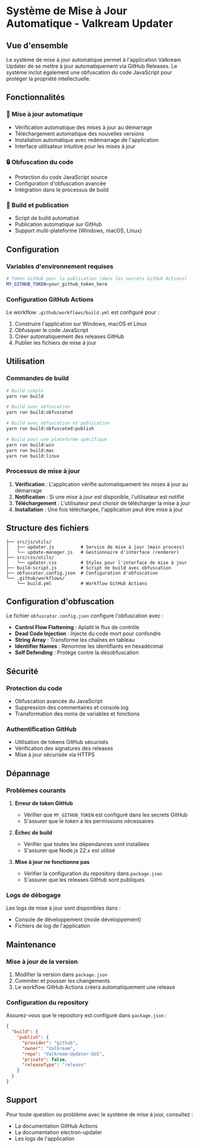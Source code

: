 # Système de Mise à Jour Automatique - Valkream Updater

## Vue d'ensemble

Le système de mise à jour automatique permet à l'application Valkream Updater de se mettre à jour automatiquement via GitHub Releases. Le système inclut également une obfuscation du code JavaScript pour protéger la propriété intellectuelle.

## Fonctionnalités

### 🔄 Mise à jour automatique

- Vérification automatique des mises à jour au démarrage
- Téléchargement automatique des nouvelles versions
- Installation automatique avec redémarrage de l'application
- Interface utilisateur intuitive pour les mises à jour

### 🔒 Obfuscation du code

- Protection du code JavaScript source
- Configuration d'obfuscation avancée
- Intégration dans le processus de build

### 🚀 Build et publication

- Script de build automatisé
- Publication automatique sur GitHub
- Support multi-plateforme (Windows, macOS, Linux)

## Configuration

### Variables d'environnement requises

```bash
# Token GitHub pour la publication (dans les secrets GitHub Actions)
MY_GITHUB_TOKEN=your_github_token_here
```

### Configuration GitHub Actions

Le workflow `.github/workflows/build.yml` est configuré pour :

1. Construire l'application sur Windows, macOS et Linux
2. Obfusquer le code JavaScript
3. Créer automatiquement des releases GitHub
4. Publier les fichiers de mise à jour

## Utilisation

### Commandes de build

```bash
# Build simple
yarn run build

# Build avec obfuscation
yarn run build:obfuscated

# Build avec obfuscation et publication
yarn run build:obfuscated:publish

# Build pour une plateforme spécifique
yarn run build:win
yarn run build:mac
yarn run build:linux
```

### Processus de mise à jour

1. **Vérification** : L'application vérifie automatiquement les mises à jour au démarrage
2. **Notification** : Si une mise à jour est disponible, l'utilisateur est notifié
3. **Téléchargement** : L'utilisateur peut choisir de télécharger la mise à jour
4. **Installation** : Une fois téléchargée, l'application peut être mise à jour

## Structure des fichiers

```
├── src/js/utils/
│   ├── updater.js          # Service de mise à jour (main process)
│   └── update-manager.js   # Gestionnaire d'interface (renderer)
├── src/css/utils/
│   └── updater.css         # Styles pour l'interface de mise à jour
├── build-script.js         # Script de build avec obfuscation
├── obfuscator.config.json  # Configuration d'obfuscation
└── .github/workflows/
    └── build.yml           # Workflow GitHub Actions
```

## Configuration d'obfuscation

Le fichier `obfuscator.config.json` configure l'obfuscation avec :

- **Control Flow Flattening** : Aplatit le flux de contrôle
- **Dead Code Injection** : Injecte du code mort pour confondre
- **String Array** : Transforme les chaînes en tableau
- **Identifier Names** : Renomme les identifiants en hexadécimal
- **Self Defending** : Protège contre la désobfuscation

## Sécurité

### Protection du code

- Obfuscation avancée du JavaScript
- Suppression des commentaires et console.log
- Transformation des noms de variables et fonctions

### Authentification GitHub

- Utilisation de tokens GitHub sécurisés
- Vérification des signatures des releases
- Mise à jour sécurisée via HTTPS

## Dépannage

### Problèmes courants

1. **Erreur de token GitHub**

   - Vérifier que `MY_GITHUB_TOKEN` est configuré dans les secrets GitHub
   - S'assurer que le token a les permissions nécessaires

2. **Échec de build**

   - Vérifier que toutes les dépendances sont installées
   - S'assurer que Node.js 22.x est utilisé

3. **Mise à jour ne fonctionne pas**
   - Vérifier la configuration du repository dans `package.json`
   - S'assurer que les releases GitHub sont publiques

### Logs de débogage

Les logs de mise à jour sont disponibles dans :

- Console de développement (mode développement)
- Fichiers de log de l'application

## Maintenance

### Mise à jour de la version

1. Modifier la version dans `package.json`
2. Commiter et pousser les changements
3. Le workflow GitHub Actions créera automatiquement une release

### Configuration du repository

Assurez-vous que le repository est configuré dans `package.json` :

```json
{
  "build": {
    "publish": {
      "provider": "github",
      "owner": "Valkream",
      "repo": "Valkream-Updater-GUI",
      "private": false,
      "releaseType": "release"
    }
  }
}
```

## Support

Pour toute question ou problème avec le système de mise à jour, consultez :

- La documentation GitHub Actions
- La documentation electron-updater
- Les logs de l'application
